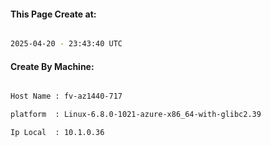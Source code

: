 
   
#### This Page Create at:

```bash

2025-04-20 - 23:43:40 UTC

```

#### Create By Machine:

```bash

Host Name : fv-az1440-717

platform  : Linux-6.8.0-1021-azure-x86_64-with-glibc2.39

Ip Local  : 10.1.0.36

```

